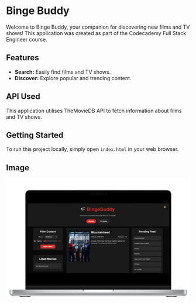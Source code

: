 # Binge Buddy

Welcome to Binge Buddy, your companion for discovering new films and TV shows! This application was created as part of the Codecademy Full Stack Engineer course.

## Features

*   **Search:** Easily find films and TV shows.
*   **Discover:** Explore popular and trending content.

## API Used

This application utilises TheMovieDB API to fetch information about films and TV shows.

## Getting Started

To run this project locally, simply open `index.html` in your web browser.

## Image

![Binge Buddy Logo](src/images/BingeBuddy.png)
